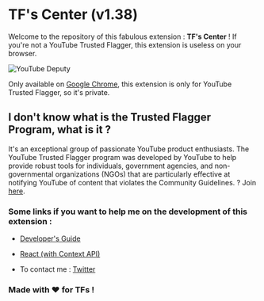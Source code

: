 # TF's Center (v1.38)

Welcome to the repository of this fabulous extension : __TF's Center__ !
If you're not a YouTube Trusted Flagger, this extension is useless on your browser.

![YouTube Deputy](https://pbs.twimg.com/media/DdJoNEYW4AAdRkk.jpg)

Only available on [Google Chrome](http://www.google.fr/chrome), this extension is only for YouTube Trusted Flagger, so it's private.

## I don't know what is the Trusted Flagger Program, what is it ?

It's an exceptional group of passionate YouTube product enthusiasts. The YouTube Trusted Flagger program was developed by YouTube to help provide robust tools for individuals, government agencies, and non-governmental organizations (NGOs) that are particularly effective at notifying YouTube of content that violates the Community Guidelines. ? Join [here](https://support.google.com/youtube/answer/7554338).

### Some links if you want to help me on the development of this extension :

- [Developer's Guide](https://developer.chrome.com/extensions/devguide)

- [React (with Context API)](https://reactjs.org/)

- To contact me : [Twitter](https://twitter.com/TrustedSheriff)

### Made with ❤️ for TFs !
